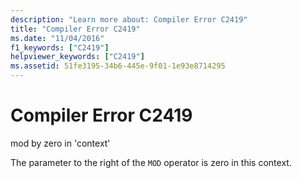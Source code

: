 ```yaml
---
description: "Learn more about: Compiler Error C2419"
title: "Compiler Error C2419"
ms.date: "11/04/2016"
f1_keywords: ["C2419"]
helpviewer_keywords: ["C2419"]
ms.assetid: 51fe3195-34b6-445e-9f01-1e93e8714295
---
```

# Compiler Error C2419

mod by zero in 'context'

The parameter to the right of the `MOD` operator is zero in this context.
